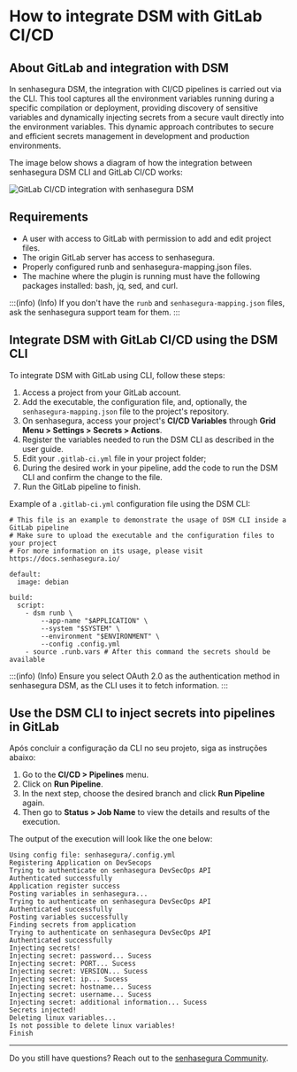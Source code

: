 # How to integrate DSM with GitLab CI/CD

## About GitLab and integration with DSM

In senhasegura DSM, the integration with CI/CD pipelines is carried out via the CLI. This tool captures all the environment variables running during a specific compilation or deployment, providing discovery of sensitive variables and dynamically injecting secrets from a secure vault directly into the environment variables. This dynamic approach contributes to secure and efficient secrets management in development and production environments.

The image below shows a diagram of how the integration between senhasegura DSM CLI and GitLab CI/CD works:

![GitLab CI/CD integration with senhasegura DSM](https://cdn.document360.io/5a1d58df-64ce-42a2-8b23-688477d32f33/Images/Documentation/image-FETKVZ3B.png)

## Requirements

* A user with access to GitLab with permission to add and edit project files.
* The origin GitLab server has access to senhasegura.
* Properly configured runb and senhasegura-mapping.json files.
* The machine where the plugin is running must have the following packages installed: bash, jq, sed, and curl.

:::(info) (Info)
If you don't have the `runb` and `senhasegura-mapping.json` files, ask the senhasegura support team for them.
:::

## Integrate DSM with GitLab CI/CD using the DSM CLI

To integrate DSM with GitLab using CLI, follow these steps:

1. Access a project from your GitLab account.
2. Add the executable, the configuration file, and, optionally, the `senhasegura-mapping.json` file to the project's repository.
3. On senhasegura, access your project's **CI/CD Variables** through **Grid Menu > Settings > Secrets > Actions**.
4. Register the variables needed to run the DSM CLI as described in the user guide.
5. Edit your `.gitlab-ci.yml` file in your project folder;
6. During the desired work in your pipeline, add the code to run the DSM CLI and confirm the change to the file.
7. Run the GitLab pipeline to finish.

Example of a `.gitlab-ci.yml` configuration file using the DSM CLI:

```
# This file is an example to demonstrate the usage of DSM CLI inside a GitLab pipeline
# Make sure to upload the executable and the configuration files to your project
# For more information on its usage, please visit https://docs.senhasegura.io/

default:
  image: debian

build:
  script:
    - dsm runb \
        --app-name "$APPLICATION" \
        --system "$SYSTEM" \
        --environment "$ENVIRONMENT" \
        --config .config.yml
    - source .runb.vars # After this command the secrets should be available
```

:::(info) (Info)
Ensure you select OAuth 2.0 as the authentication method in senhasegura DSM, as the CLI uses it to fetch information.
:::

## Use the DSM CLI to inject secrets into pipelines in GitLab

Após concluir a configuração da CLI no seu projeto, siga as instruções abaixo:

1. Go to the **CI/CD > Pipelines** menu.
2. Click on **Run Pipeline**.
3. In the next step, choose the desired branch and click **Run Pipeline** again.
4. Then go to **Status > Job Name** to view the details and results of the execution.

The output of the execution will look like the one below:

```
Using config file: senhasegura/.config.yml
Registering Application on DevSecops
Trying to authenticate on senhasegura DevSecOps API
Authenticated successfully
Application register success
Posting variables in senhasegura...
Trying to authenticate on senhasegura DevSecOps API
Authenticated successfully
Posting variables successfully
Finding secrets from application
Trying to authenticate on senhasegura DevSecOps API
Authenticated successfully
Injecting secrets!
Injecting secret: password... Sucess
Injecting secret: PORT... Sucess
Injecting secret: VERSION... Sucess
Injecting secret: ip... Sucess
Injecting secret: hostname... Sucess
Injecting secret: username... Sucess
Injecting secret: additional information... Sucess
Secrets injected!
Deleting linux variables...
Is not possible to delete linux variables!
Finish

```

---

Do you still have questions? Reach out to the [senhasegura Community](https://community.senhasegura.io/).
